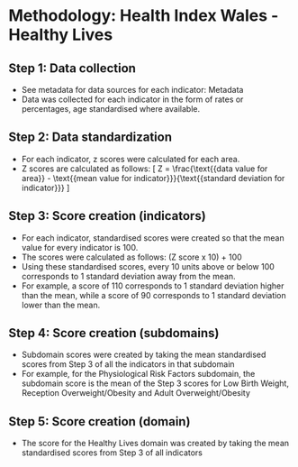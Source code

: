 # Methodology: Health Index Wales - Healthy Lives

## Step 1: Data collection

- See metadata for data sources for each indicator: Metadata
- Data was collected for each indicator in the form of rates or percentages, age standardised where available.

## Step 2: Data standardization

- For each indicator, z scores were calculated for each area.
- Z scores are calculated as follows:
\[
Z = \frac{\text{{data value for area}} - \text{{mean value for indicator}}}{\text{{standard deviation for indicator}}}
\]

## Step 3: Score creation (indicators)

- For each indicator, standardised scores were created so that the mean value for every indicator is 100.
- The scores were calculated as follows:
(Z score x 10) + 100
- Using these standardised scores, every 10 units above or below 100 corresponds to 1 standard deviation away from the mean.
- For example, a score of 110 corresponds to 1 standard deviation higher than the mean, while a score of 90 corresponds to 1 standard deviation lower than the mean.

## Step 4: Score creation (subdomains)

- Subdomain scores were created by taking the mean standardised scores from Step 3 of all the indicators in that subdomain
- For example, for the Physiological Risk Factors subdomain, the subdomain score is the mean of the Step 3 scores for Low Birth Weight, Reception Overweight/Obesity and Adult Overweight/Obesity

## Step 5: Score creation (domain)

- The score for the Healthy Lives domain was created by taking the mean standardised scores from Step 3 of all indicators